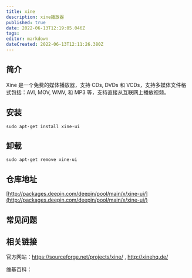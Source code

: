 ```yaml
---
title: xine
description: xine播放器
published: true
date: 2022-06-13T12:19:05.046Z
tags: 
editor: markdown
dateCreated: 2022-06-13T12:11:26.380Z
---
```


## 简介

Xine 是一个免费的媒体播放器，支持 CDs, DVDs 和 VCDs，支持多媒体文件格式包括：AVI, MOV, WMV, 和 MP3
等，支持直接从互联网上播放视频。

## 安装

`sudo apt-get install xine-ui`

## 卸载

`sudo apt-get remove xine-ui`

## 仓库地址

[http://packages.deepin.com/deepin/pool/main/x/xine-ui/](http://packages.deepin.com/deepin/pool/main/x/xine-ui/)

## 常见问题

## 相关链接
官方网站：https://sourceforge.net/projects/xine/ , http://xinehq.de/

维基百科：